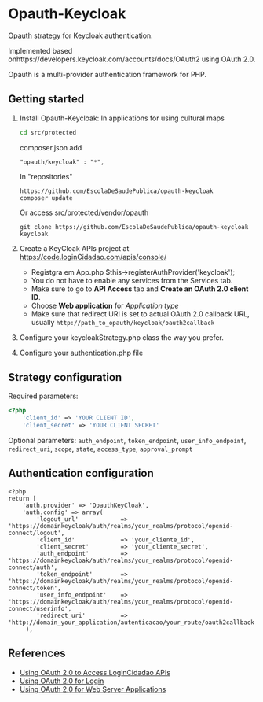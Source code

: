 Opauth-Keycloak
=============
[Opauth][1] strategy for Keycloak authentication.

Implemented based onhttps://developers.keycloak.com/accounts/docs/OAuth2 using OAuth 2.0.

Opauth is a multi-provider authentication framework for PHP.

Getting started
----------------
1. Install Opauth-Keycloak:
   In applications for using cultural maps
   ```bash
   cd src/protected  
   ```
   
   composer.json add 
      ```
      "opauth/keycloak" : "*",
      ```
   In "repositories"
   ```
   https://github.com/EscolaDeSaudePublica/opauth-keycloak
   composer update
   ```
   Or access src/protected/vendor/opauth
   ```
   git clone https://github.com/EscolaDeSaudePublica/opauth-keycloak keycloak
   ```
   

2. Create a KeyCloak APIs project at https://code.loginCidadao.com/apis/console/
   - Registgra em App.php $this->registerAuthProvider('keycloak');
   - You do not have to enable any services from the Services tab.
   - Make sure to go to **API Access** tab and **Create an OAuth 2.0 client ID**.
   - Choose **Web application** for *Application type*
   - Make sure that redirect URI is set to actual OAuth 2.0 callback URL, usually `http://path_to_opauth/keycloak/oauth2callback`


3. Configure your keycloakStrategy.php class the way you prefer.

4. Configure your authentication.php file


Strategy configuration
----------------------

Required parameters:

```php
<?php
	'client_id' => 'YOUR CLIENT ID',
	'client_secret' => 'YOUR CLIENT SECRET'
```

Optional parameters:
`auth_endpoint`, `token_endpoint`, `user_info_endpoint`, `redirect_uri`, `scope`, `state`, `access_type`, `approval_prompt`


Authentication configuration
----------------------
```
<?php
return [
    'auth.provider' => 'OpauthKeyCloak',
    'auth.config' => array(
        'logout_url'            => 'https://domainkeycloak/auth/realms/your_realms/protocol/openid-connect/logout',
        'client_id'             => 'your_cliente_id',
        'client_secret'         => 'your_cliente_secret',
        'auth_endpoint'         => 'https://domainkeycloak/auth/realms/your_realms/protocol/openid-connect/auth',
        'token_endpoint'        => 'https://domainkeycloak/auth/realms/your_realms/protocol/openid-connect/token',
        'user_info_endpoint'    => 'https://domainkeycloak/auth/realms/your_realms/protocol/openid-connect/userinfo',
        'redirect_uri'          => 'http://domain_your_application/autenticacao/your_route/oauth2callback',
     ),
```

References
----------
- [Using OAuth 2.0 to Access LoginCidadao APIs](https://developers.loginCidadao.com/accounts/docs/OAuth2)
- [Using OAuth 2.0 for Login](https://developers.loginCidadao.com/accounts/docs/OAuth2Login#scopeparameter)
- [Using OAuth 2.0 for Web Server Applications](https://developers.loginCidadao.com/accounts/docs/OAuth2WebServer)


[1]: https://github.com/uzyn/opauth
